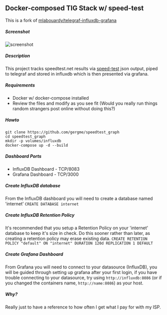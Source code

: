 ## Docker-composed TIG Stack w/ speed-test

This is a fork of [mlabouardy/telegraf-influxdb-grafana](https://github.com/mlabouardy/telegraf-influxdb-grafana)

##### Screenshot
![screenshot](http://bsd.gerg.me/speedtest_graph.png "Two example graphs you can make")

##### Description
This project tracks speedtest.net results via [speed-test](https://github.com/sindresorhus/speed-test) json output, piped to telegraf and stored in influxdb which is then presented via grafana.

##### Requirements
* Docker w/ docker-compose installed
* Review the files and modify as you see fit (Would you really run things random strangers post online without doing this?)

##### Howto
```
git clone https://github.com/gergme/speedtest_graph
cd speedtest_graph
mkdir -p volumes/influxdb
docker-compose up -d --build
```
##### Dashboard Ports

* InfluxDB Dashboard - TCP/8083
* Grafana Dashboard - TCP/3000

##### Create InfluxDB database
From the InfluxDB dashboard you will need to create a database named 'internet'
```CREATE DATABASE internet``` 

##### Create InfluxDB Retention Policy
It's recommended that you setup a Retention Policy on your 'internet' database to keep it's size in check.  Do this sooner rather than later, as creating a retention policy may erase existing data.
`CREATE RETENTION POLICY "default" ON "internet" DURATION 120d REPLICATION 1 DEFAULT`


##### Create Grafana Dashboard
From Grafana you will need to connect to your datasource (InfluxDB), you will be guided through setting up grafana after your first login, if you have trouble connecting to your datasource, try using `http://influxdb:8086` (or if you changed the containers name, `http://name:8086`) as your host.

##### Why?
Really just to have a reference to how often I get what I pay for with my ISP.
